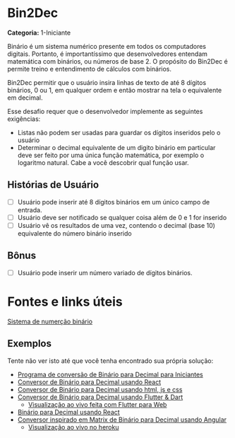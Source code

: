 # Bin2Dec

**Categoria:** 1-Iniciante

Binário é um sistema numérico presente em todos os computadores digitais.
Portanto, é importantíssimo que desenvolvedores entendam matemática com binários, ou números de base 2.
O propósito do Bin2Dec é permite treino e entendimento de cálculos com binários.

Bin2Dec permitir que o usuário insira linhas de texto de até 8 dígitos binários, 0
ou 1, em qualquer ordem e então mostrar na tela o equivalente em decimal.

Esse desafio requer que o desenvolvedor implemente as seguintes exigências:

- Listas não podem ser usadas para guardar os dígitos inseridos pelo o usuário
- Determinar o decimal equivalente de um digito binário em particular deve ser
  feito por uma única função matemática, por exemplo o logaritmo natural. Cabe
  a você descobrir qual função usar.

## Histórias de Usuário

- [ ] Usuário pode inserir até 8 dígitos binários em um único campo de entrada.
- [ ] Usuário deve ser notificado se qualquer coisa além de 0 e 1 for inserido
- [ ] Usuário vê os resultados de uma vez, contendo o decimal (base 10) equivalente do número binário inserido

## Bônus

- [ ] Usuário pode inserir um número variado de dígitos binários.

# Fontes e links úteis

[Sistema de numerção binário](https://pt.wikipedia.org/wiki/Sistema_de_numera%C3%A7%C3%A3o_bin%C3%A1rio)

## Exemplos

Tente não ver isto até que você tenha encontrado sua própria solução:

- [Programa de conversão de Binário para Decimal para Iniciantes](https://www.youtube.com/watch?v=YMIALQE26KQ)
- [Conversor de Binário para Decimal usando React](https://github.com/email2vimalraj/Bin2Dec)
- [Conversor de Binário para Decimal usando html, js e css](https://grfreire.github.io/Bin2Dec/)
- [Conversor de Binário para Decimal usando Flutter & Dart](https://github.com/israelss/AppIdeasCollection/tree/master/Tier1/Bin2Dec)
  - [Visualização ao vivo feita com Flutter para Web](https://bin2dec.web.app/#/)
- [Binário para Decimal usando React](https://github.com/geoffctn/Bin2Dec)
- [Conversor inspirado em Matrix de Binário para Decimal usando Angular](https://github.com/ZangiefWins/MatrixBin2Dec)
  - [Visualização ao vivo no heroku](https://matrix-bin2dec.herokuapp.com/)
